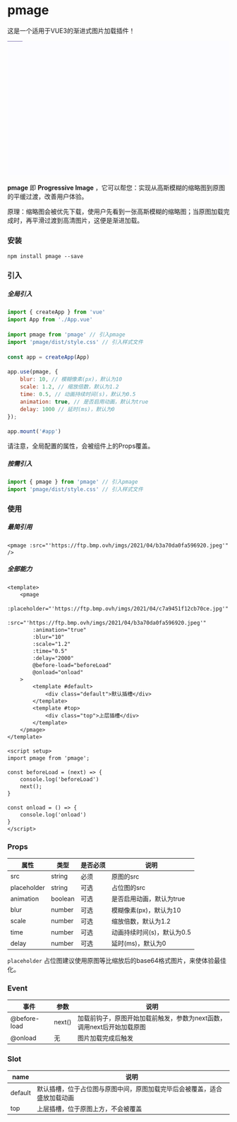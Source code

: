 # pmage
这是一个适用于VUE3的渐进式图片加载插件！



<img src="./preview.gif" alt="preview" style="zoom: 50%;" />



**pmage** 即 **Progressive Image** ，它可以帮您：实现从高斯模糊的缩略图到原图的平缓过渡，改善用户体验。

原理：缩略图会被优先下载，使用户先看到一张高斯模糊的缩略图；当原图加载完成时，再平滑过渡到高清图片，这便是渐进加载。

### 安装

```
npm install pmage --save
```

### 引入

##### 全局引入

```javascript
import { createApp } from 'vue'
import App from './App.vue'

import pmage from 'pmage' // 引入pmage
import 'pmage/dist/style.css' // 引入样式文件

const app = createApp(App)

app.use(pmage, {
	blur: 10, // 模糊像素(px)，默认为10
	scale: 1.2, // 缩放倍数，默认为1.2
	time: 0.5, // 动画持续时间(s)，默认为0.5
	animation: true, // 是否启用动画，默认为true
	delay: 1000 // 延时(ms)，默认为0
});

app.mount('#app')
```

请注意，全局配置的属性，会被组件上的Props覆盖。

##### 按需引入

```javascript
import { pmage } from 'pmage' // 引入pmage
import 'pmage/dist/style.css' // 引入样式文件
```

### 使用

##### 最简引用

```vue
<pmage :src="'https://ftp.bmp.ovh/imgs/2021/04/b3a70da0fa596920.jpeg'" />
```

##### 全部能力

```vue
<template>
	<pmage
		:placeholder="'https://ftp.bmp.ovh/imgs/2021/04/c7a9451f12cb70ce.jpg'"
		:src="'https://ftp.bmp.ovh/imgs/2021/04/b3a70da0fa596920.jpeg'"
		:animation="true"
		:blur="10"
		:scale="1.2"
		:time="0.5"
		:delay="2000"
		@before-load="beforeLoad"
		@onload="onload"
	>
		<template #default>
			<div class="default">默认插槽</div>
		</template>
		<template #top>
			<div class="top">上层插槽</div>
		</template>
	</pmage>
</template>
	
<script setup>
import pmage from 'pmage';

const beforeLoad = (next) => {
	console.log('beforeLoad')
	next();
}

const onload = () => {
	console.log('onload')
}
</script>
```

### Props

| 属性        | 类型    | 是否必须 | 说明                       |
| ----------- | ------- | -------- | -------------------------- |
| src         | string  | 必须     | 原图的src                  |
| placeholder | string  | 可选     | 占位图的src                |
| animation   | boolean | 可选     | 是否启用动画，默认为true   |
| blur        | number  | 可选     | 模糊像素(px)，默认为10     |
| scale       | number  | 可选     | 缩放倍数，默认为1.2        |
| time        | number  | 可选     | 动画持续时间(s)，默认为0.5 |
| delay       | number  | 可选     | 延时(ms)，默认为0          |

`placeholder` 占位图建议使用原图等比缩放后的base64格式图片，来使体验最佳化。

### Event

| 事件         | 参数   | 说明                                                         |
| ------------ | ------ | ------------------------------------------------------------ |
| @before-load | next() | 加载前钩子，原图开始加载前触发，参数为next函数，调用next后开始加载原图 |
| @onload      | 无     | 图片加载完成后触发                                           |

### Slot

| name    | 说明                                                         |
| ------- | ------------------------------------------------------------ |
| default | 默认插槽，位于占位图与原图中间，原图加载完毕后会被覆盖，适合盛放加载动画 |
| top     | 上层插槽，位于原图上方，不会被覆盖                           |

